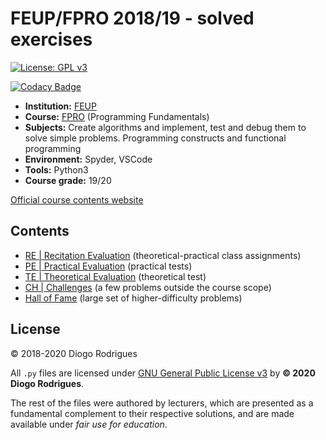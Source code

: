 # FEUP/FPRO 2018/19 - solved exercises

[![License: GPL v3](https://img.shields.io/badge/License-GPLv3-blue.svg)](https://www.gnu.org/licenses/gpl-3.0)

[![Codacy Badge](https://app.codacy.com/project/badge/Grade/d9fd66dcfef948d386c85cac991fc6b6)](https://www.codacy.com/gh/dmfrodrigues/feup-fpro-ex/dashboard?utm_source=github.com&amp;utm_medium=referral&amp;utm_content=dmfrodrigues/feup-fpro-ex&amp;utm_campaign=Badge_Grade)

- **Institution:** [FEUP](https://sigarra.up.pt/feup/en/web_page.Inicial)
- **Course:** [FPRO](https://sigarra.up.pt/feup/en/UCURR_GERAL.FICHA_UC_VIEW?pv_ocorrencia_id=419983) (Programming Fundamentals)
- **Subjects:** Create algorithms and implement, test and debug them to solve simple problems. Programming constructs and functional programming
- **Environment:** Spyder, VSCode
- **Tools:** Python3
- **Course grade:** 19/20

[Official course contents website](https://web.fe.up.pt/~jlopes/doku.php/teach/fpro/index)

## Contents

- [RE | Recitation Evaluation](RE) (theoretical-practical class assignments)
- [PE | Practical Evaluation](PE) (practical tests)
- [TE | Theoretical Evaluation](TE) (theoretical test)
- [CH | Challenges](CH) (a few problems outside the course scope)
- [Hall of Fame](HallOfFame) (large set of higher-difficulty problems)

## License

© 2018-2020 Diogo Rodrigues

All `.py` files are licensed under [GNU General Public License v3](LICENSE) by **© 2020 Diogo Rodrigues**.

The rest of the files were authored by lecturers, which are presented as a fundamental complement to their respective solutions, and are made available under *fair use for education*.
